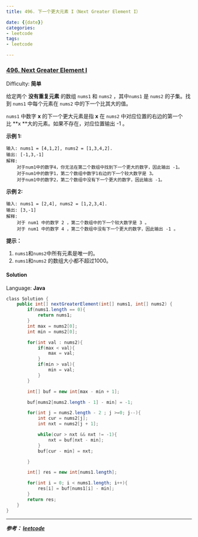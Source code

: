 ```yaml
---
title: 496. 下一个更大元素 I（Next Greater Element I）

date: {{date}}
categories:
- leetcode
tags:
- leetcode

---
```

### [496\. Next Greater Element I](https://leetcode-cn.com/problems/next-greater-element-i/)

Difficulty: **简单**


给定两个 **没有重复元素** 的数组 `nums1` 和 `nums2` ，其中`nums1` 是 `nums2` 的子集。找到 `nums1` 中每个元素在 `nums2` 中的下一个比其大的值。

`nums1` 中数字 **x** 的下一个更大元素是指 **x** 在 `nums2` 中对应位置的右边的第一个比 **x **大的元素。如果不存在，对应位置输出 -1 。

**示例 1:**

```
输入: nums1 = [4,1,2], nums2 = [1,3,4,2].
输出: [-1,3,-1]
解释:
    对于num1中的数字4，你无法在第二个数组中找到下一个更大的数字，因此输出 -1。
    对于num1中的数字1，第二个数组中数字1右边的下一个较大数字是 3。
    对于num1中的数字2，第二个数组中没有下一个更大的数字，因此输出 -1。
```

**示例 2:**

```
输入: nums1 = [2,4], nums2 = [1,2,3,4].
输出: [3,-1]
解释:
    对于 num1 中的数字 2 ，第二个数组中的下一个较大数字是 3 。
    对于 num1 中的数字 4 ，第二个数组中没有下一个更大的数字，因此输出 -1 。
```

**提示：**

1.  `nums1`和`nums2`中所有元素是唯一的。
2.  `nums1`和`nums2` 的数组大小都不超过1000。


#### Solution

Language: **Java**

```java
​class Solution {
    public int[] nextGreaterElement(int[] nums1, int[] nums2) {
        if(nums1.length == 0){
            return nums1;
        }
        int max = nums2[0];
        int min = nums2[0];

        for(int val : nums2){
            if(max < val){
                max = val;
            }
            if(min > val){
                min = val;
            }
        }

        int[] buf = new int[max - min + 1];

        buf[nums2[nums2.length - 1] - min] = -1;

        for(int j = nums2.length - 2 ; j >=0; j--){
            int cur = nums2[j];
            int nxt = nums2[j + 1];

            while(cur > nxt && nxt != -1){
                nxt = buf[nxt - min];
            }
            buf[cur - min] = nxt;

        }

        int[] res = new int[nums1.length];

        for(int i = 0; i < nums1.length; i++){
            res[i] = buf[nums1[i] - min];
        }
        return res;
    }
}
```

---
***参考：
[leetcode](https://leetcode-cn.com/problems/next-greater-element-i/submissions/)***
